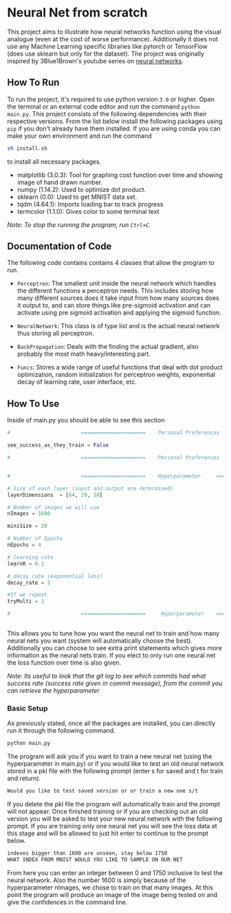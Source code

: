 # Neural Net from scratch

This project aims to illustrate how neural networks function using the visual analogue (even at the cost of worse performance). Additionally it does not use any Machine Learning specific libraries like pytorch or TensorFlow (does use sklearn but only for the dataset). The project was originally inspired by 3Blue1Brown's youtube series on [neural networks](https://www.youtube.com/watch?v=aircAruvnKk&list=PLZHQObOWTQDNU6R1_67000Dx_ZCJB-3pi&ab_channel=3Blue1Brown).
 

## How To Run

To run the project, it's required to use python version `3.0` or higher. Open the terminal or an external code editor and run the command `python main.py`. This project consists of the following dependencies with their respective versions. From the list below install the following packages using `pip` if you don't already have them installed. If you are using conda you can make your own environment and run the command 

```sh
sh install.sh
```
to install all necessary packages. 

* matplotlib (3.0.3): Tool for graphing cost function over time and showing image of hand drawn number.
* numpy (1.14.2): Used to optimize dot product.
* sklearn (0.0): Used to get MNIST data set.
* tqdm (4.64.1): Imports loading bar to track progress
* termcolor (1.1.0): Gives color to some terminal text

*Note: To stop the running the program, run `Ctrl+C`.*

## Documentation of Code

The following code contains contains 4 classes that allow the program to run.

* `Perceptron`: The smallest unit inside the neural network which handles the different functions a perceptron needs. This includes storing how many different sources does it take input from how many sources does it output to, and can store things like pre-sigmoid activation and can activate using pre sigmoid activation and applying the sigmoid function. 

* `NeuralNetwork`: This class is of type list and is the actual neural network thus storing all perceptron.

* `BackPropagation`: Deals with the finding the actual gradient, also  probably the most math heavy/interesting part.

* `Funcs`: Stores a wide range of useful functions that deal with dot product optimization, random initialization for perceptron weights, exponential decay of learning rate, user interface, etc.

## How To Use

Inside of main.py you should be able to see this section

```python
#                       =====================    Personal Preferences     =====================

see_success_as_they_train = False

#                       =====================    Personal Preferences     =====================


#                       =====================    Hyperparameter     =====================

# Size of each layer (input and output are determined)
layerDimensions  = [64, 29, 10]

# Number of images we will use
nImages = 1600

miniSize = 20

# Number of Epochs
nEpochs = 4

# learning rate
learnR = 0.1

# decay rate (exponential loss)
decay_rate = 2

#If we repeat
tryMulti = 1

#                       =====================     Hyperparameter    =====================
            

```

This allows you to tune how you want the neural net to train and how many neural nets you want (system will automatically choose the best). Additionally you can choose to see extra print statements which gives more information as the neural nets train. If you elect to only run one neural net the loss function over time is also given.

*Note: Its useful to look that the git log to see which commits had what success rate (success rate given in commit message), from the commit you can retrieve the hyperparameter*


### Basic Setup

As previously stated, once all the packages are installed, you can directly run it through the following command.

```sh
python main.py
```

The program will ask you if you want to train a new neural net (using the hyperparameter in main.py) or if you would like to test an old neural network stored in a pkl file with the following prompt (enter s for saved and t for train and return).

```sh
Would you like to test saved version or or train a new one s/t
```

If you delete the pkl file the program will automatically train and the prompt will not appear. Once finished training or if you are checking out an old version you will be asked to test your new neural network with the following prompt. If you are training only one neural net you will see the loss data at this stage and will be allowed to just hit enter to continue to the prompt below. 

```sh
indexes bigger than 1600 are unseen, stay below 1750
WHAT INDEX FROM MNIST WOULD YOU LIKE TO SAMPLE ON OUR NET
```

From here you can enter an integer between 0 and 1750 inclusive to test the neural network. Also the number 1600 is simply because of the hyperparameter nImages, we chose to train on that many images. At this point the program will produce an image of the image being tested on and give the confidences in the command line. 

